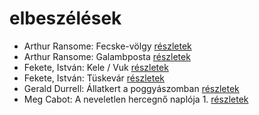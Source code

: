 # elbeszélések

- Arthur Ransome: Fecske-völgy [részletek](_details/%7Bopf.creator%7D.md#id_422)
- Arthur Ransome: Galambposta [részletek](_details/%7Bopf.creator%7D.md#id_431)
- Fekete, István: Kele / Vuk [részletek](_details/%7Bopf.creator%7D.md#id_122)
- Fekete, István: Tüskevár [részletek](_details/%7Bopf.creator%7D.md#id_121)
- Gerald Durrell: Állatkert a poggyászomban [részletek](_details/%7Bopf.creator%7D.md#id_49)
- Meg Cabot: A neveletlen hercegnő naplója 1. [részletek](_details/%7Bopf.creator%7D.md#id_432)